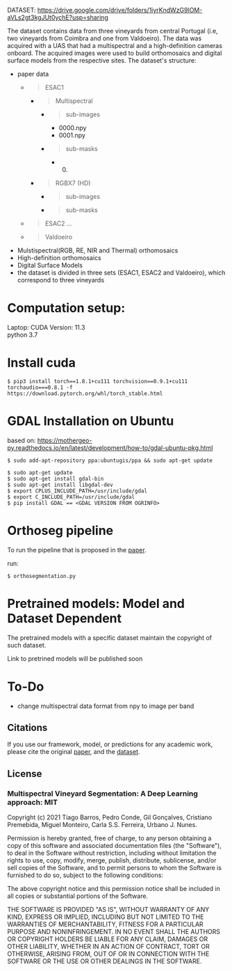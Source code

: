 
DATASET: https://drive.google.com/drive/folders/1iyrKndWzG9lOM-aVLs2gt3kgJUt0ychE?usp=sharing


The dataset contains data from three vineyards from central Portugal (i.e, two vineyards from Coimbra and one from Valdoeiro). The data was acquired with a UAS that had a multispectral and a high-definition cameras onboard. The acquired images were used to build orthomosaics and digital surface models from the respective sites. 
The dataset's structure: 

- paper data
    - > ESAC1
        - > Multispectral
            - > sub-images
                - 0000.npy
                - 0001.npy
            - > sub-masks
                - 0000.
        - > RGBX7 (HD)
            - > sub-images
            - > sub-masks
    - > ESAC2
        ...
    - > Valdoeiro 
- Mulstispectral(RGB, RE, NIR and Thermal) orthomosaics
- High-definition orthomosaics 
- Digital Surface Models 
- the dataset is divided in three sets (ESAC1, ESAC2 and Valdoeiro), which correspond to three vineyards 


# Computation setup:
Laptop: CUDA Version: 11.3 \
python 3.7 

# Install cuda 
    $ pip3 install torch==1.8.1+cu111 torchvision==0.9.1+cu111 torchaudio===0.8.1 -f https://download.pytorch.org/whl/torch_stable.html


# GDAL Installation on Ubuntu 

based on: https://mothergeo-py.readthedocs.io/en/latest/development/how-to/gdal-ubuntu-pkg.html


    $ sudo add-apt-repository ppa:ubuntugis/ppa && sudo apt-get update

    $ sudo apt-get update
    $ sudo apt-get install gdal-bin
    $ sudo apt-get install libgdal-dev
    $ export CPLUS_INCLUDE_PATH=/usr/include/gdal
    $ export C_INCLUDE_PATH=/usr/include/gdal
    $ pip install GDAL == <GDAL VERSION FROM OGRINFO>


# Orthoseg pipeline 

To run the pipeline that is proposed in the [paper](https://arxiv.org/abs/2108.01200). 

run: 
    
    $ orthosegmentation.py 


# Pretrained models: Model and Dataset Dependent

The pretrained models with a specific dataset maintain the copyright of such dataset.

Link to pretrined models will be published soon 

# To-Do
- change multispectral data format from npy to image per band 




## Citations

If you use our framework, model, or predictions for any academic work, please cite the original [paper](https://arxiv.org/abs/2108.01200), and the [dataset](https://drive.google.com/drive/folders/1PeDqlXa-TISJcPGB2kaJ547LV5M3E_xU?usp=sharing).


## License

### Multispectral Vineyard Segmentation: A Deep Learning approach: MIT

Copyright (c) 2021 Tiago Barros, Pedro Conde, Gil Gonçalves, Cristiano Premebida, Miguel Monteiro, Carla S.S. Ferreira, Urbano J. Nunes.

Permission is hereby granted, free of charge, to any person obtaining a copy of this software and associated documentation files (the "Software"), to deal in the Software without restriction, including without limitation the rights to use, copy, modify, merge, publish, distribute, sublicense, and/or sell copies of the Software, and to permit persons to whom the Software is furnished to do so, subject to the following conditions:

The above copyright notice and this permission notice shall be included in all copies or substantial portions of the Software.

THE SOFTWARE IS PROVIDED "AS IS", WITHOUT WARRANTY OF ANY KIND, EXPRESS OR IMPLIED, INCLUDING BUT NOT LIMITED TO THE WARRANTIES OF MERCHANTABILITY, FITNESS FOR A PARTICULAR PURPOSE AND NONINFRINGEMENT. IN NO EVENT SHALL THE AUTHORS OR COPYRIGHT HOLDERS BE LIABLE FOR ANY CLAIM, DAMAGES OR OTHER LIABILITY, WHETHER IN AN ACTION OF CONTRACT, TORT OR OTHERWISE, ARISING FROM, OUT OF OR IN CONNECTION WITH THE SOFTWARE OR THE USE OR OTHER DEALINGS IN THE SOFTWARE.
